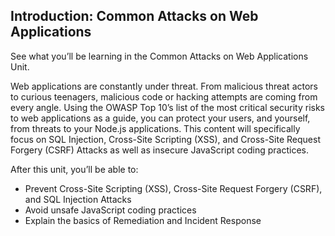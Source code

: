 ## Introduction: Common Attacks on Web Applications

See what you’ll be learning in the Common Attacks on Web Applications Unit.

Web applications are constantly under threat. From malicious threat actors to curious teenagers, malicious code or hacking attempts are coming from every angle. Using the OWASP Top 10’s list of the most critical security risks to web applications as a guide, you can protect your users, and yourself, from threats to your Node.js applications. This content will specifically focus on SQL Injection, Cross-Site Scripting (XSS), and Cross-Site Request Forgery (CSRF) Attacks as well as insecure JavaScript coding practices.

After this unit, you’ll be able to:

- Prevent Cross-Site Scripting (XSS), Cross-Site Request Forgery (CSRF), and SQL Injection Attacks
- Avoid unsafe JavaScript coding practices
- Explain the basics of Remediation and Incident Response
